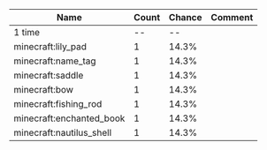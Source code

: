 | Name                     | Count | Chance | Comment |
| ------------------------ | ----- | ------ | ------- |
| 1 time                   |    -- |     -- |         |
| minecraft:lily_pad       |     1 |  14.3% |         |
| minecraft:name_tag       |     1 |  14.3% |         |
| minecraft:saddle         |     1 |  14.3% |         |
| minecraft:bow            |     1 |  14.3% |         |
| minecraft:fishing_rod    |     1 |  14.3% |         |
| minecraft:enchanted_book |     1 |  14.3% |         |
| minecraft:nautilus_shell |     1 |  14.3% |         |